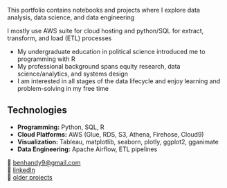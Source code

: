
This portfolio contains notebooks and projects where I explore data analysis, data science, and data engineering  

I mostly use AWS suite for cloud hosting and python/SQL for extract, transform, and load (ETL) processes  


- My undergraduate education in political science introduced me to programming with R  
- My professional background spans equity research, data science/analytics, and systems design  
- I am interested in all stages of the data lifecycle and enjoy learning and problem-solving in my free time  


## Technologies  

- **Programming:** Python, SQL, R  
- **Cloud Platforms:** AWS (Glue, RDS, S3, Athena, Firehose, Cloud9)  
- **Visualization:** Tableau, matplotlib, seaborn, plotly, ggplot2, gganimate  
- **Data Engineering:** Apache Airflow, ETL pipelines  
  
📧 [benhandy9@gmail.com](mailto:benhandy9@gmail.com)  
🔗 [linkedIn](https://www.linkedin.com/in/benjamin-handy9/)  
📂 [older projects](https://www.datacamp.com/portfolio/benhandy9)  


